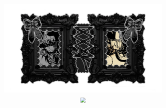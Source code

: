 ![image alt](https://github.com/dummyinbed/dummyinbed/blob/8f19783e08d1896e8d1e5772a31b3a7f014f12fc/Untitled167_20250402054238.png)

<div align="center">

![](https://komarev.com/ghpvc/?username=dummyinbed&label=dummies&color=FF69B4&style=flat)
